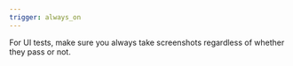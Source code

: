 ```yaml
---
trigger: always_on
---
```


For UI tests, make sure you always take screenshots regardless of whether they pass or not.
